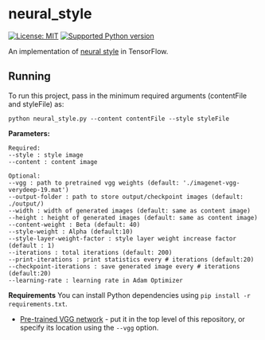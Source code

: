 # neural_style
[![License: MIT](https://img.shields.io/badge/License-MIT-yellow.svg)](https://opensource.org/licenses/MIT)
[![Supported Python version](http://dswami.freevar.com/git_icons/pyversions.svg)](https://www.python.org/downloads/)

An implementation of [neural style][paper] in TensorFlow. <br>

## Running

To run this project, pass in the minimum required arguments (contentFile and styleFile) as:

```
python neural_style.py --content contentFile --style styleFile
```
**Parameters:**
```
Required:
--style : style image
--content : content image

Optional:
--vgg : path to pretrained vgg weights (default: './imagenet-vgg-verydeep-19.mat')
--output-folder : path to store output/checkpoint images (default: ./output/)
--width : width of generated images (default: same as content image)
--height : height of generated images (default: same as content image)
--content-weight : Beta (default: 40)
--style-weight : Alpha (default:10)
--style-layer-weight-factor : style layer weight increase factor (default : 1)
--iterations : total iterations (default: 200)
--print-iterations : print statistics every # iterations (default:20)
--checkpoint-iterations : save generated image every # iterations (default:20)
--learning-rate : learning rate in Adam Optimizer
```
**Requirements**
You can install Python dependencies using `pip install -r requirements.txt`.<br>
* [Pre-trained VGG network][net] - put it in the top level of this repository, or specify its location using the `--vgg` option.

[paper]: https://www.cv-foundation.org/openaccess/content_cvpr_2016/papers/Gatys_Image_Style_Transfer_CVPR_2016_paper.pdf
[net]: http://www.vlfeat.org/matconvnet/models/imagenet-vgg-verydeep-19.mat
